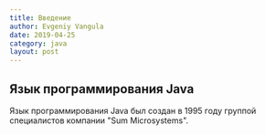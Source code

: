 ```yaml
---
title: Введение
author: Evgeniy Vangula
date: 2019-04-25
category: java
layout: post
---
```


## Язык программирования Java

Язык программирования Java был создан в 1995 году группой специалистов компании "Sum Microsystems".
